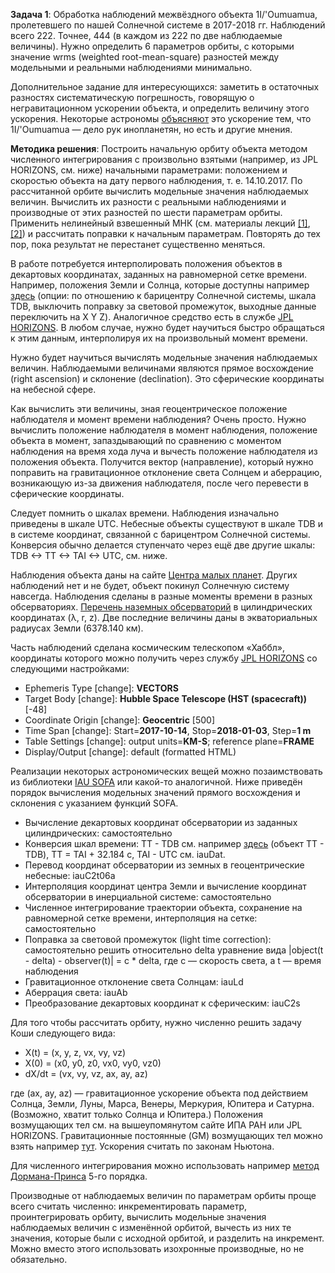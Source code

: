 **Задача 1**: Обработка наблюдений межвёздного объекта 1I/'Oumuamua, пролетевшего по нашей Солнечной системе в 2017-2018 гг. Наблюдений всего 222. Точнее, 444 (в каждом из 222 по две наблюдаемые величины). Нужно определить 6 параметров орбиты, с которыми значение wrms (weighted root-mean-square) разностей между модельными и реальными наблюдениями минимально. 

Дополнительное задание для интересующихся: заметить в остаточных разностях систематическую погрешность, говорящую о негравитационном ускорении объекта, и определить величину этого ускорения. Некоторые астрономы [объясняют](https://www.hmhbooks.com/shop/books/Extraterrestrial/9780358274551) это ускорение тем, что 1I/'Oumuamua — дело рук инопланетян, но есть и другие мнения.

**Методика решения**: Построить начальную орбиту объекта методом численного интегрирования с произвольно взятыми (например, из JPL HORIZONS, см. ниже) начальными параметрами: положением и скоростью объекта на дату первого наблюдения, т. е. 14.10.2017. По рассчитанной орбите вычислить модельные значения наблюдаемых величин. Вычислить их разности с реальными наблюдениями и производные от этих разностей по шести параметрам орбиты. Применить нелинейный взвешенный МНК (см. материалы лекций [[1]](https://docs.google.com/presentation/d/1B0DPayB2IO--sBSsRjsDlBwbyayBOJDYEPNEQHfGDWI/edit), [[2]](https://docs.google.com/presentation/d/12eQt2S2nw-t_IYpp8OAPOmbWps6GzbgKQNbyFwoGNJM/edit)) и рассчитать поправки к начальным параметрам. Повторять до тех пор, пока результат не перестанет существенно меняться.

В работе потребуется интерполировать положения объектов в декартовых координатах, заданных на равномерной сетке времени. Например, положения Земли и Солнца, которые доступны например [здесь](http://iaaras.ru/dept/ephemeris/online/) (опции: по отношению к барицентру Солнечной системы, шкала TDB, выключить поправку за световой промежуток, выходные данные переключить на X Y Z). Аналогичное средство есть в службе [JPL HORIZONS](https://ssd.jpl.nasa.gov/horizons.cgi). В любом случае, нужно будет научиться быстро обращаться к этим данным, интерполируя их на произвольный момент времени.

Нужно будет научиться вычислять модельные значения наблюдаемых величин. Наблюдаемыми величинами являются прямое восхождение (right ascension) и склонение (declination). Это сферические координаты на небесной сфере.

Как вычислить эти величины, зная геоцентрическое положение наблюдателя и момент времени наблюдения? Очень просто. Нужно вычислить положение наблюдателя в момент наблюдения, положение объекта в момент, запаздывающий по сравнению с моментом наблюдения на время хода луча и вычесть положение наблюдателя из положения объекта. Получится вектор (направление), который нужно поправить на гравитационное отклонение света Солнцем и аберрацию, возникающую из-за движения наблюдателя, после чего перевести в сферические координаты.

Следует помнить о шкалах времени. Наблюдения изначально приведены в шкале UTC. Небесные объекты существуют в шкале TDB и в системе координат, связанной с барицентром Солнечной системы. Конверсия обычно делается ступенчато через ещё две другие шкалы: TDB <-> TT <-> TAI <-> UTC, см. ниже.

Наблюдения объекта даны на сайте [Центра малых планет](https://minorplanetcenter.net/db_search/show_object?object_id=1I). Других наблюдений нет и не будет, объект покинул Солнечную систему навсегда. Наблюдения сделаны в разные моменты времени в разных обсерваториях. [Перечень наземных обсерваторий](https://www.minorplanetcenter.net/iau/lists/ObsCodesF.html) в цилиндрических координатах (λ, r, z). Две последние величины даны в экваториальных радиусах Земли (6378.140 км).

Часть наблюдений сделана космическим телескопом «Хаббл», координаты которого можно получить через службу [JPL HORIZONS](https://ssd.jpl.nasa.gov/horizons.cgi) со следующими настройками:

 * Ephemeris Type [change]: **VECTORS**
 * Target Body [change]: **Hubble Space Telescope (HST (spacecraft))** [-48]
 * Coordinate Origin [change]: **Geocentric** [500]
 * Time Span [change]: Start=**2017-10-14**, Stop=**2018-01-03**, Step=**1 m**
 * Table Settings [change]: output units=**KM-S**; reference plane=**FRAME**
 * Display/Output [change]: default (formatted HTML)

Реализации некоторых астрономических вещей можно позаимствовать из библиотеки [IAU SOFA](https://www.iausofa.org/) или какой-то аналогичной. Ниже приведён порядок вычисления модельных значений прямого восхождения и склонения с указанием функций SOFA.

 * Вычисление декартовых координат обсерватории из заданных цилиндрических: самостоятельно
 * Конверсия шкал времени: TT - TDB см. например [здесь](http://iaaras.ru/dept/ephemeris/online/) (объект TT - TDB), TT = TAI + 32.184 с, TAI - UTC см. iauDat.
 * Перевод координат обсерватории из земных в геоцентрические небесные: iauC2t06a
 * Интерполяция координат центра Земли и вычисление координат обсерватории в инерциальной системе: самостоятельно
 * Численное интегрирование траектории объекта, сохранение на равномерной сетке времени, интерполяция на сетке: самостоятельно
 * Поправка за световой промежуток (light time correction): самостоятельно решить относительно delta уравнение вида |object(t - delta) - observer(t)| = c * delta, где c — скорость света, а t — время наблюдения
 * Гравитационное отклонение света Солнцам: iauLd
 * Аберрация света: iauAb
 * Преобразование декартовых координат к сферическим: iauC2s

Для того чтобы рассчитать орбиту, нужно численно решить задачу Коши следующего вида:

 * X(t) = (x, y, z, vx, vy, vz)
 * X(0) = (x0, y0, z0, vx0, vy0, vz0)
 * dX/dt = (vx, vy, vz, ax, ay, az)

где (ax, ay, az) — гравитационное ускорение объекта под действием Солнца, Земли, Луны, Марса, Венеры, Меркурия, Юпитера и Сатурна. (Возможно, хватит только Солнца и Юпитера.) Положения возмущающих тел см. на вышеупомянутом сайте ИПА РАН или JPL HORIZONS. Гравитационные постоянные (GM) возмущающих тел можно взять например [тут](http://iaaras.ru/en/dept/ephemeris/epm/2017/#5). Ускорения считать по законам Ньютона.

Для численного интегрирования можно использовать например [метод Дормана-Принса](https://en.wikipedia.org/wiki/Dormand–Prince_method) 5-го порядка.

Производные от наблюдаемых величин по параметрам орбиты проще всего считать численно: инкрементировать параметр, проинтегрировать орбиту, вычислить модельные значения наблюдаемых величин с изменённой орбитой, вычесть из них те значения, которые были с исходной орбитой, и разделить на инкремент. Можно вместо этого использовать изохронные производные, но не обязательно.
